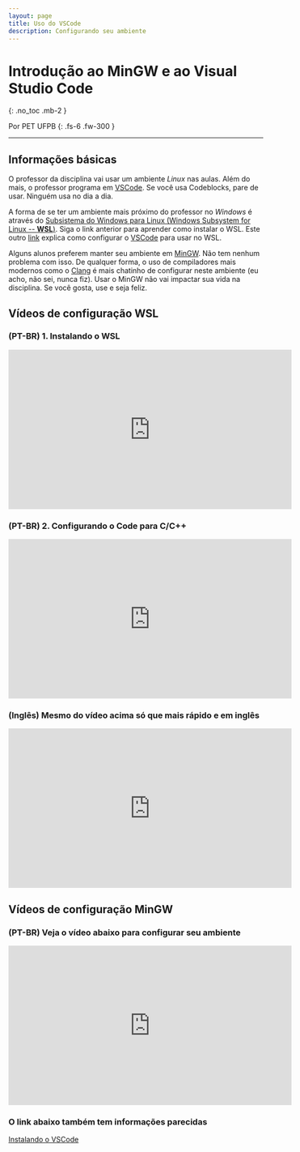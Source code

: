 ```yaml
---
layout: page
title: Uso do VSCode
description: Configurando seu ambiente
---
```


# Introdução ao MinGW e ao Visual Studio Code

{: .no_toc .mb-2 }

Por PET UFPB
{: .fs-6 .fw-300 }

---

## Informações básicas

O professor da disciplina vai usar um ambiente *Linux* nas aulas. Além do mais, o professor programa em [VSCode](https://code.visualstudio.com/). Se você usa Codeblocks, pare de usar. Ninguém usa no dia a dia.

A forma de se ter um ambiente mais próximo do professor no *Windows* é através do [Subsistema do Windows para Linux (Windows Subsystem for Linux -- **WSL**)](https://learn.microsoft.com/pt-br/windows/wsl/install). Siga o link anterior para aprender como instalar o WSL. Este outro [link](https://learn.microsoft.com/pt-br/windows/wsl/tutorials/wsl-vscode) explica como configurar o [VSCode](https://code.visualstudio.com/) para usar no WSL.

Alguns alunos preferem manter seu ambiente em [MinGW](https://www.mingw-w64.org/). Não tem nenhum problema com isso. De qualquer forma, o uso de compiladores mais modernos como o [Clang](https://clang.llvm.org/) é mais chatinho de configurar neste ambiente (eu acho, não sei, nunca fiz). Usar o MinGW não vai impactar sua vida na disciplina. Se você gosta, use e seja feliz.

## Vídeos de configuração WSL

### (PT-BR) 1. Instalando o WSL

<iframe width="560" height="315" src="https://www.youtube.com/embed/kJElMJGbMHQ" title="YouTube video player" frameborder="0" allow="accelerometer; autoplay; clipboard-write; encrypted-media; gyroscope; picture-in-picture" allowfullscreen></iframe>


### (PT-BR) 2. Configurando o Code para C/C++

<iframe width="560" height="315" src="https://www.youtube.com/embed/k54NwMto8GI" title="YouTube video player" frameborder="0" allow="accelerometer; autoplay; clipboard-write; encrypted-media; gyroscope; picture-in-picture" allowfullscreen></iframe>

### (Inglês) Mesmo do vídeo acima só que mais rápido e em inglês

<iframe width="560" height="315" src="https://www.youtube.com/embed/Hwbii-fnKIk" title="YouTube video player" frameborder="0" allow="accelerometer; autoplay; clipboard-write; encrypted-media; gyroscope; picture-in-picture" allowfullscreen></iframe>


## Vídeos de configuração MinGW

### (PT-BR) Veja o vídeo abaixo para configurar seu ambiente

<iframe width="560" height="315" src="https://www.youtube.com/embed/OKzFhpEQcyY" title="YouTube video player" frameborder="0" allow="accelerometer; autoplay; clipboard-write; encrypted-media; gyroscope; picture-in-picture" allowfullscreen></iframe>

### O link abaixo também tem informações parecidas

[Instalando o VSCode](http://cfbcursos.com.br/instalando-e-configurando-o-vs-code-com-mingw/)
